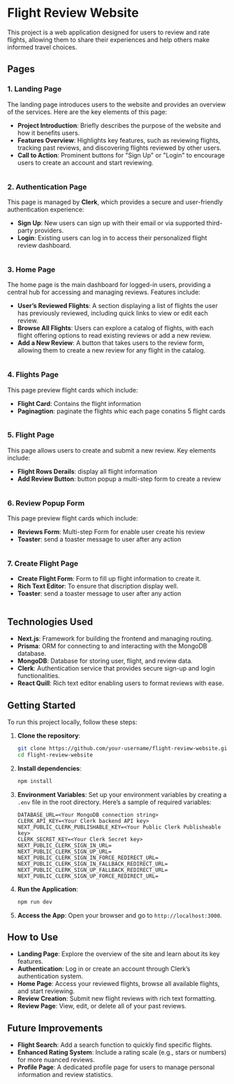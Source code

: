 # Flight Review Website

This project is a web application designed for users to review and rate flights, allowing them to share their experiences and help others make informed travel choices.

## Pages

### 1. Landing Page
The landing page introduces users to the website and provides an overview of the services. Here are the key elements of this page:
   - **Project Introduction**: Briefly describes the purpose of the website and how it benefits users.
   - **Features Overview**: Highlights key features, such as reviewing flights, tracking past reviews, and discovering flights reviewed by other users.
   - **Call to Action**: Prominent buttons for "Sign Up" or "Login" to encourage users to create an account and start reviewing.

<img src="public/screenshots/landingPage.jpg" alt="" width={200}/>

### 2. Authentication Page
This page is managed by **Clerk**, which provides a secure and user-friendly authentication experience:
   - **Sign Up**: New users can sign up with their email or via supported third-party providers.
   - **Login**: Existing users can log in to access their personalized flight review dashboard.

<img src="public/screenshots/authenticationPage.jpg" alt="" width={200}/>

### 3. Home Page
The home page is the main dashboard for logged-in users, providing a central hub for accessing and managing reviews. Features include:
   - **User’s Reviewed Flights**: A section displaying a list of flights the user has previously reviewed, including quick links to view or edit each review.
   - **Browse All Flights**: Users can explore a catalog of flights, with each flight offering options to read existing reviews or add a new review.
   - **Add a New Review**: A button that takes users to the review form, allowing them to create a new review for any flight in the catalog.

<img src="public/screenshots/homePAge.jpg" alt="" width={200}/>

### 4. Flights Page
This page preview flight cards which include:
   - **Flight Card**: Contains the flight information 
   - **Paginagtion**: paginate the flights whic each page conatins 5 flight cards 
   
<img src="public/screenshots/flightsPage.jpg" alt="" width={200}/>

### 5. Flight Page
This page allows users to create and submit a new review. Key elements include:
   - **Flight Rows Derails**: display all flight information 
   - **Add Review Button**: button popup a multi-step form to create a review 

<img src="public/screenshots/SingleFlight.jpg" alt="" width={200}/>

### 6. Review Popup Form
This page preview flight cards which include:
   - **Reviews Form**: Multi-step Form for enable user create his review
   - **Toaster**: send a toaster message to user after any action

   <img src="public/screenshots/reviewPopupForm.jpg" alt="" width={200}/>


### 7. Create Flight Page
   - **Create Flight Form**: Form to fill up flight information to create it.
   - **Rich Text Editor**: To ensure that discription display well.
   - **Toaster**: send a toaster message to user after any action

   <img src="public/screenshots/createFlight.jpg" alt="" width={200}/>

## Technologies Used

- **Next.js**: Framework for building the frontend and managing routing.
- **Prisma**: ORM for connecting to and interacting with the MongoDB database.
- **MongoDB**: Database for storing user, flight, and review data.
- **Clerk**: Authentication service that provides secure sign-up and login functionalities.
- **React Quill**: Rich text editor enabling users to format reviews with ease.

## Getting Started

To run this project locally, follow these steps:

1. **Clone the repository**:
   ```bash
   git clone https://github.com/your-username/flight-review-website.git
   cd flight-review-website
   ```

2. **Install dependencies**:
   ```bash
   npm install
   ```

3. **Environment Variables**: Set up your environment variables by creating a `.env` file in the root directory. Here’s a sample of required variables:
   ```plaintext
   DATABASE_URL=<Your MongoDB connection string>
   CLERK_API_KEY=<Your Clerk backend API key>
   NEXT_PUBLIC_CLERK_PUBLISHABLE_KEY=<Your Public Clerk Publisheable key>
   CLERK_SECRET_KEY=<Your Clerk Secret key>
   NEXT_PUBLIC_CLERK_SIGN_IN_URL=
   NEXT_PUBLIC_CLERK_SIGN_UP_URL=
   NEXT_PUBLIC_CLERK_SIGN_IN_FORCE_REDIRECT_URL=
   NEXT_PUBLIC_CLERK_SIGN_IN_FALLBACK_REDIRECT_URL=
   NEXT_PUBLIC_CLERK_SIGN_UP_FALLBACK_REDIRECT_URL=
   NEXT_PUBLIC_CLERK_SIGN_UP_FORCE_REDIRECT_URL=
   ```

4. **Run the Application**:
   ```bash
   npm run dev
   ```

5. **Access the App**:
   Open your browser and go to `http://localhost:3000`.

## How to Use

- **Landing Page**: Explore the overview of the site and learn about its key features.
- **Authentication**: Log in or create an account through Clerk’s authentication system.
- **Home Page**: Access your reviewed flights, browse all available flights, and start reviewing.
- **Review Creation**: Submit new flight reviews with rich text formatting.
- **Review Page**: View, edit, or delete all of your past reviews.

## Future Improvements

- **Flight Search**: Add a search function to quickly find specific flights.
- **Enhanced Rating System**: Include a rating scale (e.g., stars or numbers) for more nuanced reviews.
- **Profile Page**: A dedicated profile page for users to manage personal information and review statistics.


